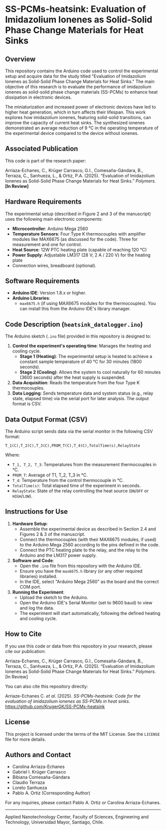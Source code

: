 # SS-PCMs-heatsink: Evaluation of Imidazolium Ionenes as Solid-Solid Phase Change Materials for Heat Sinks

## Overview

This repository contains the Arduino code used to control the experimental setup and acquire data for the study titled "Evaluation of Imidazolium Ionenes as Solid-Solid Phase Change Materials for Heat Sinks." The main objective of this research is to evaluate the performance of imidazolium ionenes as solid-solid phase change materials (SS-PCMs) to enhance heat dissipation in electronic devices.

The miniaturization and increased power of electronic devices have led to higher heat generation, which in turn affects their lifespan. This work explores how imidazolium ionenes, featuring solid-solid transitions, can improve the capacity of current heat sinks. The synthesized ionenes demonstrated an average reduction of 9 °C in the operating temperature of the experimental device compared to the device without ionenes.

## Associated Publication

This code is part of the research paper:

Arriaza-Echanes, C., Krüger Carrasco, G.I., Comesaña-Gándara, B., Terraza, C., Sanhueza, L., & Ortiz, P.A. (2025). “Evaluation of Imidazolium Ionenes as Solid-Solid Phase Change Materials for Heat Sinks.” *Polymers*. **[In Review]**

## Hardware Requirements

The experimental setup (described in Figure 2 and 3 of the manuscript) uses the following main electronic components:

* **Microcontroller**: Arduino Mega 2560
* **Temperature Sensors**: Four Type K thermocouples with amplifier modules like MAX6675 (as discussed for the code). Three for measurement and one for control.
* **Heat Source**: 12W PTC heating plate (capable of reaching 120 °C)
* **Power Supply**: Adjustable LM317 (28 V; 2 A / 220 V) for the heating plate
* Connection wires, breadboard (optional).

## Software Requirements

* **Arduino IDE**: Version 1.8.x or higher.
* **Arduino Libraries**:
    * `max6675.h` (if using MAX6675 modules for the thermocouples). You can install this from the Arduino IDE's library manager.

## Code Description (`heatsink_datalogger.ino`)

The Arduino sketch (`.ino` file) provided in this repository is designed to:

1.  **Control the experiment's operating time**: Manages the heating and cooling cycle.
    * **Stage 1 (Heating)**: The experimental setup is heated to achieve a constant sample temperature of 40 °C for 30 minutes (1800 seconds).
    * **Stage 2 (Cooling)**: Allows the system to cool naturally for 60 minutes (3600 seconds) after the heat supply is suspended.
2.  **Data Acquisition**: Reads the temperature from the four Type K thermocouples.
3.  **Data Logging**: Sends temperature data and system status (e.g., relay state, elapsed time) via the serial port for later analysis. The output format is CSV.

## Data Output Format (CSV)

The Arduino script sends data via the serial monitor in the following CSV format:

`T_1(C),T_2(C),T_3(C),PROM_T(C),T_4(C),TotalTime(s),RelayState`

Where:
* `T_1, T_2, T_3`: Temperatures from the measurement thermocouples in °C.
* `PROM_T`: Average of T1, T_2, T_3 in °C.
* `T_4`: Temperature from the control thermocouple in °C.
* `TotalTime(s)`: Total elapsed time of the experiment in seconds.
* `RelayState`: State of the relay controlling the heat source (`ON`/`OFF` or `HIGH`/`LOW`).

## Instructions for Use

1.  **Hardware Setup**:
    * Assemble the experimental device as described in Section 2.4 and Figures 2 & 3 of the manuscript.
    * Connect the thermocouples (with their MAX6675 modules, if used) to the Arduino Mega 2560 according to the pins defined in the code.
    * Connect the PTC heating plate to the relay, and the relay to the Arduino and the LM317 power supply.
2.  **Software and Code**:
    * Open the `.ino` file from this repository with the Arduino IDE.
    * Ensure you have the `max6675.h` library (or any other required libraries) installed.
    * In the IDE, select "Arduino Mega 2560" as the board and the correct COM port.
3.  **Running the Experiment**:
    * Upload the sketch to the Arduino.
    * Open the Arduino IDE's Serial Monitor (set to 9600 baud) to view and log the data.
    * The experiment will start automatically, following the defined heating and cooling cycle.

## How to Cite

If you use this code or data from this repository in your research, please cite our publication:

Arriaza-Echanes, C., Krüger Carrasco, G.I., Comesaña-Gándara, B., Terraza, C., Sanhueza, L., & Ortiz, P.A. (2025). “Evaluation of Imidazolium Ionenes as Solid-Solid Phase Change Materials for Heat Sinks.” *Polymers*. [In Review]

You can also cite this repository directly:

Arriaze-Echanes C. *et al.* (2025). *SS-PCMs-heatsink: Code for the evaluation of imidazolium ionenes as SS-PCMs in heat sinks*. https://github.com/KrugerGK/SS-PCMs-heatsink

## License

This project is licensed under the terms of the MIT License. See the `LICENSE` file for more details.

## Authors and Contact

* Carolina Arriaza-Echanes
* Gabriel I. Krüger Carrasco
* Bibiana Comesaña-Gándara
* Claudio Terraza
* Loreto Sanhueza
* Pablo A. Ortiz (Corresponding Author)

For any inquiries, please contact Pablo A. Ortiz or Carolina Arriaza-Echanes.

---
Applied Nanotechnology Center, Faculty of Sciences, Engineering and Technology, Universidad Mayor, Santiago, Chile.
